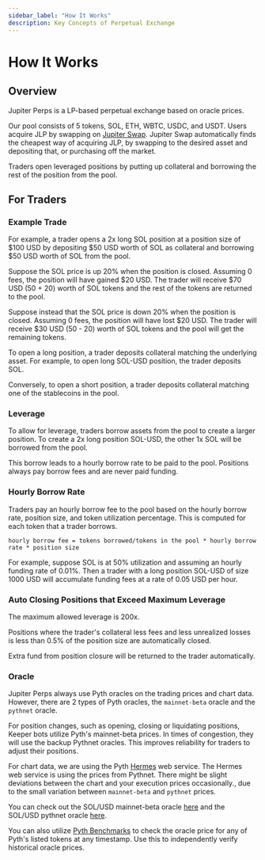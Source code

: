 ```yaml
---
sidebar_label: "How It Works"
description: Key Concepts of Perpetual Exchange
---
```


# How It Works

## Overview

Jupiter Perps is a LP-based perpetual exchange based on oracle prices.

Our pool consists of 5 tokens, SOL, ETH, WBTC, USDC, and USDT. Users acquire JLP by swapping on [Jupiter Swap](https://jup.ag/swap/USDC-JLP). Jupiter Swap automatically finds the cheapest way of acquiring JLP, by swapping to the desired asset and depositing that, or purchasing off the market. 

Traders open leveraged positions by putting up collateral and borrowing
the rest of the position from the pool. 

## For Traders

### Example Trade

For example, a trader opens a 2x long SOL position at a position size of $100
USD by depositing $50 USD worth of SOL as collateral and borrowing $50 USD
worth of SOL from the pool.

Suppose the SOL price is up 20% when the position is closed. Assuming 0 fees,
the position will have gained $20 USD. The trader will receive $70 USD (50 + 20)
worth of SOL tokens and the rest of the tokens are returned to the pool.

Suppose instead that the SOL price is down 20% when the position is closed.
Assuming 0 fees, the position will have lost $20 USD. The trader will receive
$30 USD (50 - 20) worth of SOL tokens and the pool will get the remaining
tokens.

To open a long position, a trader deposits collateral matching the underlying
asset. For example, to open long SOL-USD position, the trader deposits SOL.

Conversely, to open a short position, a trader deposits collateral matching one
of the stablecoins in the pool.

### Leverage 

To allow for leverage, traders borrow assets from the pool to create a
larger position. To create a 2x long position SOL-USD, the other 1x SOL will be
borrowed from the pool.

This borrow leads to a hourly borrow rate to be paid to the pool. Positions always pay borrow fees and are never paid funding. 

### Hourly Borrow Rate

Traders pay an hourly borrow fee to the pool based on the hourly borrow rate, position size, and
token utilization percentage. This is computed for each token that a trader borrows.

`hourly borrow fee = tokens borrowed/tokens in the pool * hourly borrow rate * position size`

For example, suppose SOL is at 50% utilization and assuming an hourly funding
rate of 0.01%. Then a trader with a long position SOL-USD of size 1000 USD will
accumulate funding fees at a rate of 0.05 USD per hour.

### Auto Closing Positions that Exceed Maximum Leverage

The maximum allowed leverage is 200x.

Positions where the trader's collateral less fees and less unrealized losses is
less than 0.5% of the position size are automatically closed.

Extra fund from position closure will be returned to the trader automatically.

### Oracle

Jupiter Perps always use Pyth oracles on the trading prices and chart data. However, there are 2 types of Pyth oracles, the `mainnet-beta` oracle and the `pythnet` oracle.

For position changes, such as opening, closing or liquidating positions, Keeper bots utilize Pyth's mainnet-beta prices. In times of congestion, they will use the backup Pythnet oracles. This improves reliability for traders to adjust their positions. 

For chart data, we are using the Pyth [Hermes](https://docs.pyth.network/price-feeds/pythnet-price-feeds/hermes) web service. The Hermes web service is using the prices from Pythnet. There might be slight deviations between the chart and your execution prices occasionally., due to the small variation between `mainnet-beta` and `pythnet` prices.

You can check out the SOL/USD mainnet-beta oracle [here](https://pyth.network/price-feeds/crypto-sol-usd?cluster=solana-mainnet-beta) and the SOL/USD pythnet oracle [here](https://pyth.network/price-feeds/crypto-sol-usd?cluster=pythnet).

You can also utilize [Pyth Benchmarks](https://pyth.network/benchmarks) to check the oracle price for any of Pyth's listed tokens at any timestamp. Use this to independently verify historical oracle prices. 
